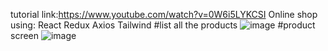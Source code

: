 tutorial link:https://www.youtube.com/watch?v=0W6i5LYKCSI
Online shop using:
React 
Redux 
Axios 
Tailwind
#list all the products
![image](https://github.com/Omaima-Shoaib/React-tutorials/assets/102256485/53a62733-cdd1-4f81-8644-6b9818676bfa)
#product screen
![image](https://github.com/Omaima-Shoaib/React-tutorials/assets/102256485/2ca87d7c-a55a-46f7-a2df-f4dbc3c97992)


